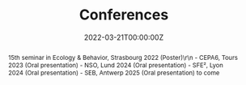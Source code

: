 ---
title: Conferences

event: Conferences

location: Europe

summary: All past and coming conferences where I present a poster or slides.
abstract: '
- 15th seminar in Ecology & Behavior, Strasbourg 2022 (Poster)\r\n
- CEPA6, Tours 2023 (Oral presentation)
- NSO, Lund 2024 (Oral presentation)
- SFE², Lyon 2024 (Oral presentation)
- SEB, Antwerp 2025 (Oral presentation) to come'

# Talk start and end times.
#   End time can optionally be hidden by prefixing the line with `#`.
date: '2022-03-21T00:00:00Z'
date_end: '2030-06-01T15:00:00Z'
all_day: true

authors:
  - admin

tags: []

# Is this a featured talk? (true/false)
featured: false

image:
  caption: 'Image credit: [**Vincent Noclin**]'
  focal_point: Right

# Markdown Slides (optional).
#   Associate this talk with Markdown slides.
#   Simply enter your slide deck's filename without extension.
#   E.g. `slides = "example-slides"` references `content/slides/example-slides.md`.
#   Otherwise, set `slides = ""`.
slides: ""

# Projects (optional).
#   Associate this post with one or more of your projects.
#   Simply enter your project's folder or file name without extension.
#   E.g. `projects = ["internal-project"]` references `content/project/deep-learning/index.md`.
#   Otherwise, set `projects = []`.
projects:
  - example
---